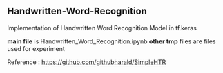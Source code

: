 ## Handwritten-Word-Recognition
Implementation of Handwritten Word Recognition Model in tf.keras

**main file** is Handwritten_Word_Recognition.ipynb
**other tmp** files are files used for experiment

Reference : https://github.com/githubharald/SimpleHTR
